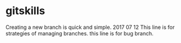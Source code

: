 # gitskills
Creating a new branch is quick and simple.
2017 07 12
This line is for strategies of managing branches.
this line is for bug branch.
